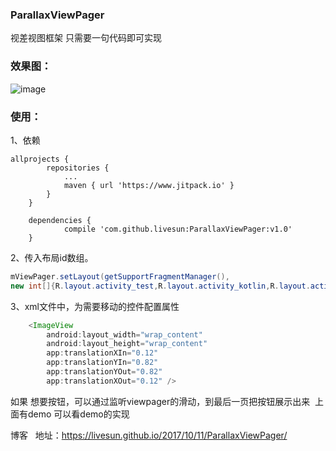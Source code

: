 ### ParallaxViewPager

视差视图框架 只需要一句代码即可实现

### 效果图：

![image](http://livesunhexo.oss-cn-shanghai.aliyuncs.com/hexo/viewTouch/ParallaxViewpager.gif)




### 使用：

1、依赖
```
allprojects {
		repositories {
			...
			maven { url 'https://www.jitpack.io' }
		}
	}

	dependencies {
	        compile 'com.github.livesun:ParallaxViewPager:v1.0'
	}

```

2、传入布局id数组。
```java
mViewPager.setLayout(getSupportFragmentManager(),
new int[]{R.layout.activity_test,R.layout.activity_kotlin,R.layout.activity_user_info});
```

3、xml文件中，为需要移动的控件配置属性

```java
    <ImageView
        android:layout_width="wrap_content"
        android:layout_height="wrap_content"
        app:translationXIn="0.12"
        app:translationYIn="0.82"
        app:translationYOut="0.82"
        app:translationXOut="0.12" />
```
如果 想要按钮，可以通过监听viewpager的滑动，到最后一页把按钮展示出来
 上面有demo 可以看demo的实现
 
博客 
 地址：https://livesun.github.io/2017/10/11/ParallaxViewPager/
 
 
